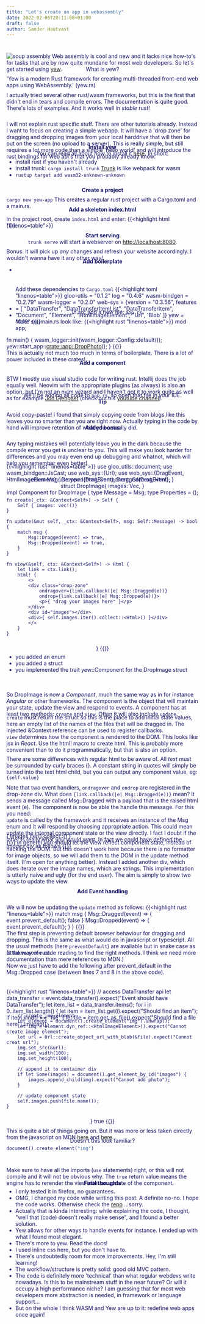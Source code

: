 ```yaml
---
title: "Let's create an app in webassembly"
date: 2022-02-05T20:11:08+01:00
draft: false
author: Sander Hautvast
---
```

![soup assembly](/img/markus-winkler-08aic3qPcag-unsplash.jpg)
Web assembly is cool and new and it lacks nice how-to's for tasks that are by now quite mundane for most web developers. So let's get started using [yew](https://yew.rs/). 

What is yew? 

'Yew is a modern Rust framework for creating multi-threaded front-end web apps using WebAssembly.' (yew.rs)

I actually tried several other rust/wasm frameworks, but this is the first that didn't end in tears and compile errors. The documentation is quite good. There's lots of examples. And it works well in _stable_ rust!

I will not explain rust specific stuff. There are other tutorials already. Instead I want to focus on creating a simple webapp. It will have a 'drop zone' for dragging and dropping images from your local harddrive that will then be put on the screen (no upload to a server). This is really simple, but still requires a lot more code than a simple 'hello world' and will introduce the rust bindings for web api's that you probably already know.  

**Install yew**

You can read all about how to install it [here](https://yew.rs/docs/tutorial).
In short:
* install rust if you haven't already
* install trunk: ```cargo install trunk```
[Trunk](https://trunkrs.dev/) is like webpack for wasm
* ```rustup target add wasm32-unknown-unknown``` 


**Create a project**

```cargo new yew-app```
This creates a regular rust project with a Cargo.toml and a main.rs.

**Add a skeleton index.html**

In the project root, create ```index.html``` and enter:
{{<highlight html "linenos=table">}}
<!DOCTYPE html>
<html>
  <head>
    <meta charset="utf-8" />
    <title>dropping images using wasm and yew</title>
    <style>
    html {
      font-family: 'Gill Sans', 'Gill Sans MT', Calibri, 'Trebuchet MS', sans-serif;
      color: rgb(20, 20, 104);
    }

    .drop-zone {
      border: 4px dashed rgb(17, 122, 184);
      width: 200px;
      height: 100px;
      background-color: rgb(202, 202, 238);
    }

    p {
      display: table;
      margin: 0 auto;
      transform: translateY(50%);
    }
  </style>
  </head>
  <body>
  </body>
</html>
{{</highlight>}}

**Start serving**

```trunk serve``` will start a webserver on [http://localhost:8080](http://localhost:8080). 

Bonus: it will pick up _any_ changes and refresh your website accordingly. I wouldn't wanna have it any other way!

**Add boilerplate**
* Add these dependencies to ```Cargo.toml```
{{<highlight toml "linenos=table">}}
gloo-utils = "0.1.2"
log = "0.4.6"
wasm-bindgen = "0.2.79"
wasm-logger = "0.2.0"
web-sys = {version = "0.3.56", features = [
  "DataTransfer",
  "DataTransferItemList",
  "DataTransferItem",
  "Document",
  "Element",
  "HtmlImageElement",
  "Url",
  'Blob'
]}
yew = "0.19"
{{</highlight>}}

* In src add a new file: ```app.rs```
* Make src/main.rs look like:
{{<highlight rust "linenos=table">}}
mod app;

fn main() {
    wasm_logger::init(wasm_logger::Config::default());
    yew::start_app::<crate::app::DropPhoto>();
}
{{</highlight>}}

This is actually not much too much in terms of boilerplate. There is a lot of power included in these crates!

**Add a component**

BTW I mostly use visual studio code for writing rust. Intellij does the job equally well. Neovim with the appropriate plugins (as always) is also an option, but I'm not an nvim wizard and I haven't got it to work quite as well as for example [Jon Gjengset](https://thesquareplanet.com/) (check out his [youtube channel](https://www.youtube.com/c/JonGjengset)).

We'll be adding all code to  ```app.rs```, so open that file in your IDE.

**Tip** 

Avoid copy-paste! I found that simply copying code from blogs like this leaves you no smarter than you are right now. Actually typing in the code by hand will improve retention of what you actually did. 

**Added bonus** 

Any typing mistakes will potentially leave you in the dark because the compile error you get is unclear to you. This will make you look harder for differences and you may even end up debugging and whatnot, which will help you remember even better!

{{<highlight rust "linenos=table">}}
use gloo_utils::document;
use wasm_bindgen::JsCast;
use web_sys::{Url};
use web_sys::{DragEvent, HtmlImageElement};
use yew::{html, Component, Context, Html};

enum Msg{
    Dropped(DragEvent),
    Dragged(DragEvent),
}

struct DropImage{
    images: Vec<String>,
}

impl Component for DropImage {
    type Message = Msg;
    type Properties = ();

    fn create(_ctx: &Context<Self>) -> Self {
        Self { images: vec!()}
    }

    fn update(&mut self, _ctx: &Context<Self>, msg: Self::Message) -> bool {
        match msg {
            Msg::Dragged(event) => true,
            Msg::Dropped(event) => true,
        }
    }

    fn view(&self, ctx: &Context<Self>) -> Html {
        let link = ctx.link();
        html! {
            <>
            <div class="drop-zone" 
                ondragover={link.callback(|e| Msg::Dragged(e))} 
                ondrop={link.callback(|e| Msg::Dropped(e))}>
                <p>{ "drag your images here" }</p>
            </div>
            <div id="images"></div>
            <div>{ self.images.iter().collect::<Html>() }</div>
            </>
        }
    }
}
{{</highlight>}}

* you added an enum
* you added a struct
* you implemented the trait yew::Component for the DropImage struct

So DropImage is now a _Component_, much the same way as in for instance _Angular_ or other frameworks. The component is the object that will maintain your state, update the view and respond to events. A component has at least two methods: ```create``` and ```view```. Often it will also include ```update```.

```create``` must return the struct so this is the place to add initial state values, here an empty list of the names of the files that will be dragged in. The injected &Context reference can be used to register callbacks.

```view``` determines how the component is rendered to the DOM. This looks like jsx in _React_. Use the html! macro to create html. This is probably more convenient than to do it programmatically, but that is also an option. 

There are some differences with regular html to be aware of. All _text_ must be surrounded by curly braces {}. A constant string in quotes will simply be turned into the text html child, but you can output any component value, eg: ```{self.value}```

Note that two event handlers, ```ondragover``` and ```ondrop``` are registered in the drop-zone div. What does ```{link.callback(|e| Msg::Dragged(e))}``` mean? It sends a message called Msg::Dragged with a payload that is the raised html event (e). The component is now be able the handle this message. For this you need:

```update``` is called by the framework and it receives an instance of the Msg enum and it will respond by choosing appropriate action. This could mean update the internal component state or the view directly. I fact I doubt if the latter is really what you would want. In fact we could have defined the _images_ div as follows
{{<highlight html>}}
<div id="images">{ images.iter().collect::<Html>() }</div>
{{</highlight>}}
In general you should let the view reflect component state, instead of hacking the DOM. But this doesn't work here because there is no formatter for image objects, so we will add them to the DOM in the update method itself. (I'm open for anything better). Instead I added another div, which does iterate over the image names, which are strings. This implementation is utterly naive and ugly (for the end user). The aim is simply to show two ways to update the view.

**Add Event handling**

We will now be updating the ```update``` method as follows:
{{<highlight rust "linenos=table">}}
match msg {
    Msg::Dragged(event) => {
        event.prevent_default();
        false
    }
    Msg::Dropped(event) => {
        event.prevent_default();
    }
}
{{</highlight>}}

The first step is preventing default browser behaviour for dragging and dropping. This is the same as what would do in javascript or typescript. All the usual methods (here ```preventDefault```) are available but in snake case as is the way of rust. 

(It takes some code reading to find the right methods. I think we need more documentation than mere references to MDN.)

Now we just have to add the following after prevent_default in the Msg::Dropped case (between lines 7 and 8 in the above code).

{{<highlight rust "linenos=table">}}
// access DataTransfer api
let data_transfer = event.data_transfer().expect("Event should have DataTransfer");
let item_list = data_transfer.items();
for i in 0..item_list.length() {
    let item = item_list.get(i).expect("Should find an item");
    if item.kind() == "file" {
        let file = item.get_as_file().expect("Should find a file here").unwrap();        
        
        // create img element
        let element = document().create_element("img").unwrap();
        let img = element.dyn_ref::<HtmlImageElement>().expect("Cannot create image element");
        let url = Url::create_object_url_with_blob(&file).expect("Cannot creat url");
        img.set_src(&url);
        img.set_width(100);
        img.set_height(100);

        // append it to container div
        if let Some(images) = document().get_element_by_id("images") {
            images.append_child(img).expect("Cannot add photo");
        }

        // update component state
        self.images.push(file.name());
    }
}
true
{{</highlight>}}

This is quite a bit of things going on. But it was more or less taken directly from the javascript on MDN [here](https://developer.mozilla.org/en-US/docs/Web/API/File/Using_files_from_web_applications) and [here](https://developer.mozilla.org/en-US/docs/Web/API/HTML_Drag_and_Drop_API). 

Doesn't this look familiar?
```rust
document().create_element("img")
```

Make sure to have all the imports (```use``` statements)  right, or this will not compile and it will not be obvious why. The ```true``` return value means the engine has to rerender the view after an update of the component. 

**Final thoughts**
* I only tested it in firefox, no guarantees.
* OMG, I changed my code while writing this post. A definite no-no. I hope the code works. Otherwise check the [repo](https://github.com/shautvast/dragndrop_wasm_yew) ...sorry.
* Actually that is kinda interesting: while explaining the code, I thought, "well that (code) doesn't really make sense", and I found a better solution.
* Yew allows for other ways to handle events for instance. I ended up with what I found most elegant.
* There's more to yew. Read the docs!
* I used inline css here, but you don't have to. 
* There's undoubtedly room for more improvements. Hey, I'm still learning!
* The workflow/structure is pretty solid: good old MVC pattern.
* The code is definitely more 'technical' than what regular webdevs write nowadays. Is this to be mainstream stuff in the near future? Or will it occupy a high performance niche? I am guessing that for most web developers more abstraction is needed, in framework or language support... 
* But on the whole I think WASM and Yew are up to it: redefine web apps once again!


